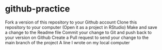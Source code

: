 # github-practice
Fork a version of this repository to your Github account
Clone this repository to your computer (Open it as a project in RStudio)
Make and save a change to the Readme file
Commit your change to Git and push back to your version on Github
Create a Pull request to send your change to the main branch of the project
A line I wrote on my local computer
